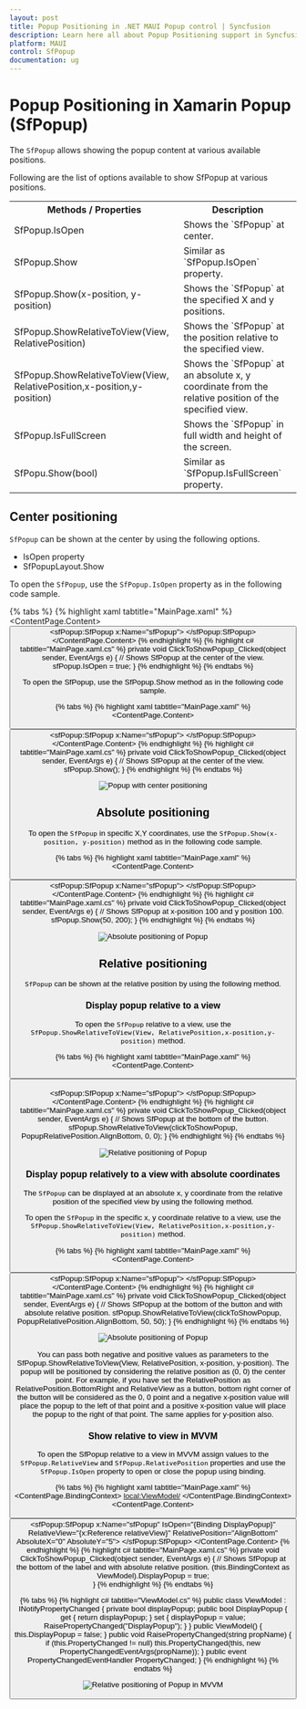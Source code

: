 ```yaml
---
layout: post
title: Popup Positioning in .NET MAUI Popup control | Syncfusion
description: Learn here all about Popup Positioning support in Syncfusion .NET MAUI Popup (SfPopup) control, its elements and more.
platform: MAUI
control: SfPopup
documentation: ug
---
```


# Popup Positioning in Xamarin Popup (SfPopup)

The `SfPopup` allows showing the popup content at various available positions.

Following are the list of options available to show SfPopup at various positions.

<table>
<tr>
<th>Methods / Properties</th>
<th>Description</th></tr>
<tr>
<td>SfPopup.IsOpen</td>
<td>Shows the `SfPopup` at center.</td></tr>
<tr>
<td>SfPopup.Show</td>
<td>Similar as `SfPopup.IsOpen` property.</td></tr>
<tr>
<td>SfPopup.Show(x-position, y-position)</td>
<td>Shows the `SfPopup` at the specified X and y positions.</td></tr>
<tr>
<td>SfPopup.ShowRelativeToView(View, RelativePosition)</td>
<td>Shows the `SfPopup` at the position relative to the specified view.</td></tr>
<tr>
<td>SfPopup.ShowRelativeToView(View, RelativePosition,x-position,y-position)</td>
<td>Shows the `SfPopup` at an absolute x, y coordinate from the relative position of the specified view.</td></tr>
<tr>
<td>SfPopup.IsFullScreen</td>
<td>Shows the `SfPopup` in full width and height of the screen.</td></tr>
<tr>
<td>SfPopu.Show(bool)</td>
<td>Similar as `SfPopup.IsFullScreen` property.</td></tr>
</table>

## Center positioning

`SfPopup` can be shown at the center by using the following options.

 * IsOpen property
 * SfPopupLayout.Show

To open the `SfPopup`, use the `SfPopup.IsOpen` property as in the following code sample.

{% tabs %}
{% highlight xaml tabtitle="MainPage.xaml" %}
<ContentPage xmlns="http://schemas.microsoft.com/dotnet/2021/maui"
             xmlns:x="http://schemas.microsoft.com/winfx/2009/xaml"
             xmlns:sfPopup="clr-namespace:Syncfusion.Maui.Popup;assembly=Syncfusion.Maui.Popup"
             x:Class="PopupMauiPositioning.MainPage">
  <ContentPage.Content>
    <StackLayout Padding="20">
      <Button x:Name="clickToShowPopup" Text="ClickToShowPopup" 
              VerticalOptions="Start" HorizontalOptions="Center" 
              Clicked="ClickToShowPopup_Clicked" />
      <sfPopup:SfPopup x:Name="sfPopup">
      </sfPopup:SfPopup>
    </StackLayout>
  </ContentPage.Content>
</ContentPage>
{% endhighlight %}
{% highlight c# tabtitle="MainPage.xaml.cs" %}
private void ClickToShowPopup_Clicked(object sender, EventArgs e)
{
  // Shows SfPopup at the center of the view.
	sfPopup.IsOpen = true;
}
{% endhighlight %}
{% endtabs %}

To open the SfPopup, use the SfPopup.Show method as in the following code sample.

{% tabs %}
{% highlight xaml tabtitle="MainPage.xaml" %}
<ContentPage xmlns="http://schemas.microsoft.com/dotnet/2021/maui"
             xmlns:x="http://schemas.microsoft.com/winfx/2009/xaml"
             xmlns:sfPopup="clr-namespace:Syncfusion.Maui.Popup;assembly=Syncfusion.Maui.Popup"
             x:Class="PopupMauiPositioning.MainPage">
  <ContentPage.Content>
    <StackLayout Padding="20">
      <Button x:Name="clickToShowPopup" Text="ClickToShowPopup" 
              VerticalOptions="Start" HorizontalOptions="Center" 
              Clicked="ClickToShowPopup_Clicked" />
      <sfPopup:SfPopup x:Name="sfPopup">
      </sfPopup:SfPopup>
    </StackLayout>
  </ContentPage.Content>
</ContentPage>
{% endhighlight %}
{% highlight c# tabtitle="MainPage.xaml.cs" %}
private void ClickToShowPopup_Clicked(object sender, EventArgs e)
{
  // Shows SfPopup at the center of the view.
	sfPopup.Show();
}
{% endhighlight %}
{% endtabs %}

![Popup with center positioning](Images/popup-positioning/maui-popup-with-center-positioning.png)

## Absolute positioning

To open the `SfPopup` in specific X,Y coordinates, use the `SfPopup.Show(x-position, y-position)` method as in the following code sample.

{% tabs %}
{% highlight xaml tabtitle="MainPage.xaml" %}
<ContentPage xmlns="http://schemas.microsoft.com/dotnet/2021/maui"
             xmlns:x="http://schemas.microsoft.com/winfx/2009/xaml"
             xmlns:sfPopup="clr-namespace:Syncfusion.Maui.Popup;assembly=Syncfusion.Maui.Popup"
             x:Class="PopupMauiPositioning.MainPage">
  <ContentPage.Content>
    <StackLayout Padding="20">
      <Button x:Name="clickToShowPopup" Text="ClickToShowPopup" 
              VerticalOptions="Start" HorizontalOptions="Center" 
              Clicked="ClickToShowPopup_Clicked" />
      <sfPopup:SfPopup x:Name="sfPopup">
      </sfPopup:SfPopup>
    </StackLayout>
  </ContentPage.Content>
</ContentPage>
{% endhighlight %}
{% highlight c# tabtitle="MainPage.xaml.cs" %}
private void ClickToShowPopup_Clicked(object sender, EventArgs e)
{
  // Shows SfPopup at x-position 100 and y position 100.
	 sfPopup.Show(50, 200);
}
{% endhighlight %}
{% endtabs %}

![Absolute positioning of Popup](Images/popup-positioning/maui-popup-absolute-positioning.png)

## Relative positioning

`SfPopup` can be shown at the relative position by using the following method.

### Display popup relative to a view

To open the `SfPopup` relative to a view, use the `SfPopup.ShowRelativeToView(View, RelativePosition,x-position,y-position)` method.

{% tabs %}
{% highlight xaml tabtitle="MainPage.xaml" %}
<ContentPage.Content>       
  <StackLayout VerticalOptions="Start" HorizontalOptions="Center" Padding="20">
            <Button x:Name="clickToShowPopup" Text="ClickToShowPopup"
                    VerticalOptions="Start" HorizontalOptions="Start"
                    Clicked="ClickToShowPopup_Clicked" />   
            <sfPopup:SfPopup x:Name="sfPopup">
            </sfPopup:SfPopup>
        </StackLayout>
</ContentPage.Content>
{% endhighlight %}
{% highlight c# tabtitle="MainPage.xaml.cs" %}
private void ClickToShowPopup_Clicked(object sender, EventArgs e)
{
  // Shows SfPopup at the bottom of the button.
	sfPopup.ShowRelativeToView(clickToShowPopup, PopupRelativePosition.AlignBottom, 0, 0);
}
{% endhighlight %}
{% endtabs %}

![Relative positioning of Popup](Images/popup-positioning/maui-popup-relative-positioning.png)

### Display popup relatively to a view with absolute coordinates

The `SfPopup` can be displayed at an absolute x, y coordinate from the relative position of the specified view by using the following method.

To open the `SfPopup` in the specific x, y coordinate relative to a view, use the `SfPopup.ShowRelativeToView(View, RelativePosition,x-position,y-position)` method.

{% tabs %}
{% highlight xaml tabtitle="MainPage.xaml" %}
<ContentPage.Content>       
  <StackLayout VerticalOptions="Start" HorizontalOptions="Start" Padding="20">
    <Button x:Name="clickToShowPopup" Text="ClickToShowPopup"
            VerticalOptions="Center" HorizontalOptions="Start"
            Clicked="ClickToShowPopup_Clicked" />
    <sfPopup:SfPopup x:Name="sfPopup">
    </sfPopup:SfPopup>
  </StackLayout>
</ContentPage.Content>
{% endhighlight %}
{% highlight c# tabtitle="MainPage.xaml.cs" %}
private void ClickToShowPopup_Clicked(object sender, EventArgs e)
{
  // Shows SfPopup at the bottom of the button and with absolute relative position.
	sfPopup.ShowRelativeToView(clickToShowPopup, PopupRelativePosition.AlignBottom, 50, 50);
}
{% endhighlight %}
{% endtabs %}

![Absolute positioning of Popup](Images/popup-positioning/maui-popup-absolute-relative-positioning.png)

You can pass both negative and positive values as parameters to the SfPopup.ShowRelativeToView(View, RelativePosition, x-position, y-position). The popup will be positioned by considering the relative position as (0, 0) the center point. For example, if you have set the RelativePosition as RelativePosition.BottomRight and RelativeView as a button, bottom right corner of the button will be considered as the 0, 0 point and a negative x-position value will place the popup to the left of that point and a positive x-position value will place the popup to the right of that point. The same applies for y-position also.

### Show relative to view in MVVM

To open the SfPopup relative to a view in MVVM assign values to the `SfPopup.RelativeView` and `SfPopup.RelativePosition` properties and use the `SfPopup.IsOpen` property to open or close the popup using binding.

{% tabs %}
{% highlight xaml tabtitle="MainPage.xaml" %}
<ContentPage xmlns="http://schemas.microsoft.com/dotnet/2021/maui"
             xmlns:x="http://schemas.microsoft.com/winfx/2009/xaml"
             xmlns:sfPopup="clr-namespace:Syncfusion.Maui.Popup;assembly=Syncfusion.Maui.Popup"
             xmlns:local="clr-namespace:PopupMauiPositioning"
             x:Class="PopupMauiPositioning.MainPage">
  <ContentPage.BindingContext>
    <local:ViewModel/>
  </ContentPage.BindingContext>
  <ContentPage.Content>       
    <StackLayout>
      <Button x:Name="clickToShowPopup" Text="ClickToShowPopup" Margin="0,30,0,30"
              HorizontalOptions="Center"
              Clicked="ClickToShowPopup_Clicked" />
      <Label x:Name="relativeView" Text="Showing Popup at relative position in MVVM" 
             VerticalOptions="StartAndExpand" HorizontalOptions="Center" 
             HorizontalTextAlignment="Center" FontFamily="Roboto" Padding="20"
             LineBreakMode="WordWrap" FontSize="14" BackgroundColor="#6750A4" TextColor="White"/>
      <sfPopup:SfPopup x:Name="sfPopup" IsOpen="{Binding DisplayPopup}"
                       RelativeView="{x:Reference relativeView}" RelativePosition="AlignBottom"
                       AbsoluteX="0" AbsoluteY="5">
      </sfPopup:SfPopup>
    </StackLayout>
  </ContentPage.Content>
</ContentPage>
{% endhighlight %}
{% highlight c# tabtitle="MainPage.xaml.cs" %} 
private void ClickToShowPopup_Clicked(object sender, EventArgs e)
{
  // Shows SfPopup at the bottom of the label and with absolute relative position.
  (this.BindingContext as ViewModel).DisplayPopup = true;	
}
{% endhighlight %}
{% endtabs %}

{% tabs %}
{% highlight c# tabtitle="ViewModel.cs" %}
public class ViewModel : INotifyPropertyChanged
{
  private bool displayPopup;
  public bool DisplayPopup
  {
      get { return displayPopup; }
      set { displayPopup = value; RaisePropertyChanged("DisplayPopup"); }
  }
  public ViewModel()
  {
      this.DisplayPopup = false;
  }
  public void RaisePropertyChanged(string propName)
  {
      if (this.PropertyChanged != null)
          this.PropertyChanged(this, new PropertyChangedEventArgs(propName));
  }
  public event PropertyChangedEventHandler PropertyChanged;
}
{% endhighlight %}
{% endtabs %}

![Relative positioning of Popup in MVVM](Images/popup-positioning/maui-popup-relative-positioning-in-mvvm.png)